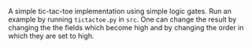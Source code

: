 
A simple tic-tac-toe implementation using simple logic gates.
Run an example by running `tictactoe.py` in `src`. One can change the result by changing the the fields which become high and by changing the order in which they are set to high.